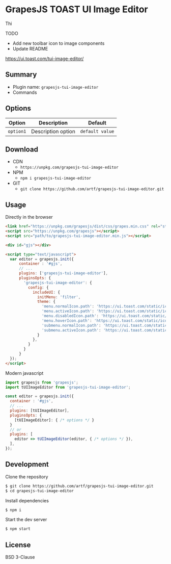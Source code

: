 # GrapesJS TOAST UI Image Editor

Thi

TODO
* Add new toolbar icon to image components
* Update README

https://ui.toast.com/tui-image-editor/

## Summary

* Plugin name: `grapesjs-tui-image-editor`
* Commands





## Options

|Option|Description|Default|
|-|-|-
|`option1`|Description option|`default value`|





## Download

* CDN
  * `https://unpkg.com/grapesjs-tui-image-editor`
* NPM
  * `npm i grapesjs-tui-image-editor`
* GIT
  * `git clone https://github.com/artf/grapesjs-tui-image-editor.git`





## Usage

Directly in the browser
```html
<link href="https://unpkg.com/grapesjs/dist/css/grapes.min.css" rel="stylesheet"/>
<script src="https://unpkg.com/grapesjs"></script>
<script src="path/to/grapesjs-tui-image-editor.min.js"></script>

<div id="gjs"></div>

<script type="text/javascript">
  var editor = grapesjs.init({
      container : '#gjs',
      // ...
      plugins: ['grapesjs-tui-image-editor'],
      pluginsOpts: {
        'grapesjs-tui-image-editor': {
          config: {
            includeUI: {
              initMenu: 'filter',
              theme: {
                'menu.normalIcon.path': 'https://ui.toast.com/static/icon-d.4ef3abbd.svg',
                'menu.activeIcon.path': 'https://ui.toast.com/static/icon-b.d70663d0.svg',
                'menu.disabledIcon.path': 'https://ui.toast.com/static/icon-a.843c03ed.svg',
                'menu.hoverIcon.path': 'https://ui.toast.com/static/icon-c.6f440c0d.svg',
                'submenu.normalIcon.path': 'https://ui.toast.com/static/icon-d.4ef3abbd.svg',
                'submenu.activeIcon.path': 'https://ui.toast.com/static/icon-c.6f440c0d.svg',
              }
            },
          }
        }
      }
  });
</script>
```

Modern javascript
```js
import grapesjs from 'grapesjs';
import tUIImageEditor from 'grapesjs-tui-image-editor';

const editor = grapesjs.init({
  container : '#gjs',
  // ...
  plugins: [tUIImageEditor],
  pluginsOpts: {
    [tUIImageEditor]: { /* options */ }
  }
  // or
  plugins: [
    editor => tUIImageEditor(editor, { /* options */ }),
  ],
});
```





## Development

Clone the repository

```sh
$ git clone https://github.com/artf/grapesjs-tui-image-editor.git
$ cd grapesjs-tui-image-editor
```

Install dependencies

```sh
$ npm i
```

Start the dev server

```sh
$ npm start
```





## License

BSD 3-Clause
